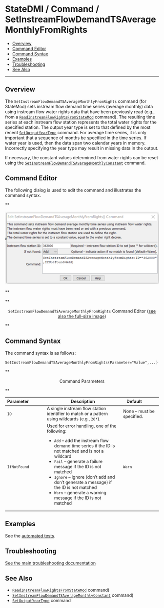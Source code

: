 # StateDMI / Command / SetInstreamFlowDemandTSAverageMonthlyFromRights #

* [Overview](#overview)
* [Command Editor](#command-editor)
* [Command Syntax](#command-syntax)
* [Examples](#examples)
* [Troubleshooting](#troubleshooting)
* [See Also](#see-also)

-------------------------

## Overview ##

The `SetInstreamFlowDemandTSAverageMonthlyFromRights` command (for StateMod)
sets instream flow demand time series (average monthly) data using instream flow water
rights data that have been previously read (e.g., from a
[`ReadInstreamFlowRightsFromStateMod`](../ReadInstreamFlowRightsFromStateMod/ReadInstreamFlowRightsFromStateMod.md) command).
The resulting time series at each instream flow station represents the total water rights for the specified station.
The output year type is set to that defined by the most recent
[`SetOutputYearType`](../SetOutputYearType/SetOutputYearType.md) command.
For average time series, it is only important that a sequence of months be specified in the time series.
If water year is used, then the data span two calendar years in memory.
Incorrectly specifying the year type may result in missing data in the output.

If necessary, the constant values determined from water rights can be reset using the
[`SetInstreamFlowDemandTSAverageMonthlyConstant`](../SetInstreamFlowDemandTSAverageMonthlyConstant/SetInstreamFlowDemandTSAverageMonthlyConstant.md) command.

## Command Editor ##

The following dialog is used to edit the command and illustrates the command syntax.

**<p style="text-align: center;">
![SetInstreamFlowDemandTSAverageMonthlyFromRights command editor](SetInstreamFlowDemandTSAverageMonthlyFromRights.png)
</p>**

**<p style="text-align: center;">
`SetInstreamFlowDemandTSAverageMonthlyFromRights` Command Editor (<a href="../SetInstreamFlowDemandTSAverageMonthlyFromRights.png">see also the full-size image</a>)
</p>**

## Command Syntax ##

The command syntax is as follows:

```text
SetInstreamFlowDemandTSAverageMonthlyFromRights(Parameter="Value",...)
```
**<p style="text-align: center;">
Command Parameters
</p>**

| **Parameter**&nbsp;&nbsp;&nbsp;&nbsp;&nbsp;&nbsp;&nbsp;&nbsp;&nbsp;&nbsp;&nbsp;&nbsp; | **Description** | **Default**&nbsp;&nbsp;&nbsp;&nbsp;&nbsp;&nbsp;&nbsp;&nbsp;&nbsp;&nbsp; |
| --------------|-----------------|----------------- |
| `ID` | A single instream flow station identifier to match or a pattern using wildcards (e.g., `20*`). | None – must be specified. |
| `IfNotFound` | Used for error handling, one of the following: <ul><li>`Add` – add the instream flow demand time series if the ID is not matched and is not a wildcard</li><li>`Fail` – generate a failure message if the ID is not matched</li><li>`Ignore` – ignore (don’t add and don’t generate a message) if the ID is not matched</li><li>`Warn` – generate a warning message if the ID is not matched</li></ul> | `Warn` |

## Examples ##

See the [automated tests](https://github.com/OpenCDSS/cdss-app-statedmi-test/tree/master/test/regression/commands/SetInstreamFlowDemandTSAverageMonthlyFromRights).

## Troubleshooting ##

[See the main troubleshooting documentation](../../troubleshooting/troubleshooting.md)

## See Also ##

* [`ReadInstreamFlowRightsFromStateMod`](../ReadInstreamFlowRightsFromStateMod/ReadInstreamFlowRightsFromStateMod.md) command)
* [`SetInstreamFlowDemandTSAverageMonthlyConstant`](../SetInstreamFlowDemandTSAverageMonthlyConstant/SetInstreamFlowDemandTSAverageMonthlyConstant.md) command)
* [`SetOutputYearType`](../SetOutputYearType/SetOutputYearType.md) command
